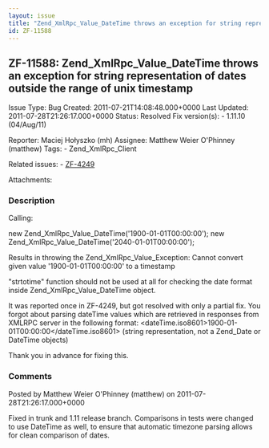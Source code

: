 ```yaml
---
layout: issue
title: "Zend_XmlRpc_Value_DateTime throws an exception for string representation of dates outside the range of unix timestamp"
id: ZF-11588
---
```


ZF-11588: Zend\_XmlRpc\_Value\_DateTime throws an exception for string representation of dates outside the range of unix timestamp
----------------------------------------------------------------------------------------------------------------------------------

 Issue Type: Bug Created: 2011-07-21T14:08:48.000+0000 Last Updated: 2011-07-28T21:26:17.000+0000 Status: Resolved Fix version(s): - 1.11.10 (04/Aug/11)
 
 Reporter:  Maciej Hołyszko (mh)  Assignee:  Matthew Weier O'Phinney (matthew)  Tags: - Zend\_XmlRpc\_Client
 
 Related issues: - [ZF-4249](/issues/browse/ZF-4249)
 
 Attachments: 
### Description

Calling:

new Zend\_XmlRpc\_Value\_DateTime('1900-01-01T00:00:00'); new Zend\_XmlRpc\_Value\_DateTime('2040-01-01T00:00:00');

Results in throwing the Zend\_XmlRpc\_Value\_Exception: Cannot convert given value '1900-01-01T00:00:00' to a timestamp

"strtotime" function should not be used at all for checking the date format inside Zend\_XmlRpc\_Value\_DateTime object.

It was reported once in ZF-4249, but got resolved with only a partial fix. You forgot about parsing dateTime values which are retrieved in responses from XMLRPC server in the following format: <dateTime.iso8601>1900-01-01T00:00:00</dateTime.iso8601> (string representation, not a Zend\_Date or DateTime objects)

Thank you in advance for fixing this.

 

 

### Comments

Posted by Matthew Weier O'Phinney (matthew) on 2011-07-28T21:26:17.000+0000

Fixed in trunk and 1.11 release branch. Comparisons in tests were changed to use DateTime as well, to ensure that automatic timezone parsing allows for clean comparison of dates.

 

 